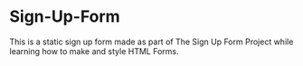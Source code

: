 # Sign-Up-Form

This is a static sign up form made as part of The Sign Up Form Project while learning how to make and style HTML Forms.